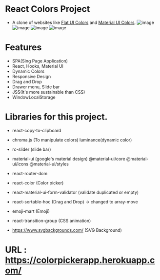 # React Colors Project

- A clone of websites like [Flat UI Colors](https://flatuicolors.com/) and [Material UI Colors](http://materialuicolors.co/?utm_source=launchers). 
![image](https://i.imgur.com/9x1F9At.png)
![image](https://i.imgur.com/GM0etHA.png)
![image](https://i.imgur.com/QB2zRzf.png)
![image](https://i.imgur.com/aFowgNg.png)

# Features
- SPA(Sing Page Application)
- React, Hooks, Material UI
- Dynamic Colors
- Responsive Design
- Drag and Drop
- Drawer menu, Slide bar
- JSS(It's more sustainable than CSS)
- WindowLocalStorage

# Libraries for this project.
- react-copy-to-clipboard
- chroma.js (To manipulate colors)
  luminance(dynamic color) 
- rc-slider (slide bar)
- material-ui (google's material design)
  @material-ui/core @material-ui/icons @material-ui/styles
- react-router-dom
- react-color (Color picker)
- react-material-ui-form-validator (validate duplicated or empty)
- react-sortable-hoc (Drag and Drop)
  -> changed to array-move
- emoji-mart (Emoji)
- react-transition-group (CSS animation)

- https://www.svgbackgrounds.com/ (SVG Background)




# URL : https://colorpickerapp.herokuapp.com/